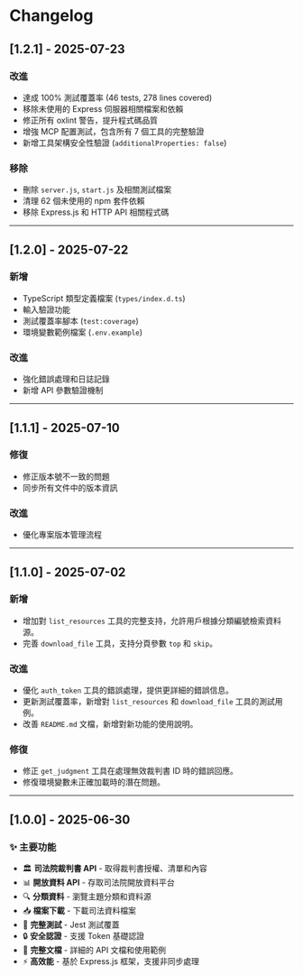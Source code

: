 # Changelog

## [1.2.1] - 2025-07-23
### 改進
- 達成 100% 測試覆蓋率 (46 tests, 278 lines covered)
- 移除未使用的 Express 伺服器相關檔案和依賴
- 修正所有 oxlint 警告，提升程式碼品質
- 增強 MCP 配置測試，包含所有 7 個工具的完整驗證
- 新增工具架構安全性驗證 (`additionalProperties: false`)

### 移除
- 刪除 `server.js`, `start.js` 及相關測試檔案
- 清理 62 個未使用的 npm 套件依賴
- 移除 Express.js 和 HTTP API 相關程式碼

---

## [1.2.0] - 2025-07-22
### 新增
- TypeScript 類型定義檔案 (`types/index.d.ts`)
- 輸入驗證功能
- 測試覆蓋率腳本 (`test:coverage`)
- 環境變數範例檔案 (`.env.example`)

### 改進
- 強化錯誤處理和日誌記錄
- 新增 API 參數驗證機制

---

## [1.1.1] - 2025-07-10
### 修復
- 修正版本號不一致的問題
- 同步所有文件中的版本資訊

### 改進
- 優化專案版本管理流程

---

## [1.1.0] - 2025-07-02
### 新增
- 增加對 `list_resources` 工具的完整支持，允許用戶根據分類編號檢索資料源。
- 完善 `download_file` 工具，支持分頁參數 `top` 和 `skip`。

### 改進
- 優化 `auth_token` 工具的錯誤處理，提供更詳細的錯誤信息。
- 更新測試覆蓋率，新增對 `list_resources` 和 `download_file` 工具的測試用例。
- 改善 `README.md` 文檔，新增對新功能的使用說明。

### 修復
- 修正 `get_judgment` 工具在處理無效裁判書 ID 時的錯誤回應。
- 修復環境變數未正確加載時的潛在問題。

---

## [1.0.0] - 2025-06-30
### ✨ 主要功能

- 🏛️ **司法院裁判書 API** - 取得裁判書授權、清單和內容
- 📊 **開放資料 API** - 存取司法院開放資料平台
- 🔍 **分類資料** - 瀏覽主題分類和資料源
- 📥 **檔案下載** - 下載司法資料檔案
- 🧪 **完整測試** - Jest 測試覆蓋
- 🔒 **安全認證** - 支援 Token 基礎認證
- 📖 **完整文檔** - 詳細的 API 文檔和使用範例
- ⚡ **高效能** - 基於 Express.js 框架，支援非同步處理
